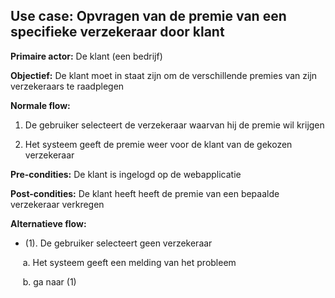 ## Use case: Opvragen van de premie van een specifieke verzekeraar door klant

**Primaire actor:** De klant (een bedrijf)

**Objectief:** De klant moet in staat zijn om de verschillende premies van zijn verzekeraars te raadplegen

**Normale flow:**


1. De gebruiker selecteert de verzekeraar waarvan hij de premie wil krijgen

2. Het systeem geeft de premie weer voor de klant van de gekozen verzekeraar


**Pre-condities:** De klant is ingelogd op de webapplicatie

**Post-condities:** De klant heeft heeft de premie van een bepaalde verzekeraar verkregen

**Alternatieve flow:**
* (1). De gebruiker selecteert geen verzekeraar

&nbsp;&nbsp;&nbsp;&nbsp; a. Het systeem geeft een melding van het probleem

&nbsp;&nbsp;&nbsp;&nbsp; b. ga naar (1)



